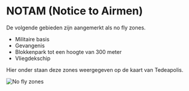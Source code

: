 # NOTAM (Notice to Airmen)

De volgende gebieden zijn aangemerkt als no fly zones.

* Militaire basis
* Gevangenis
* Blokkenpark tot een hoogte van 300 meter
* Vliegdekschip

Hier onder staan deze zones weergegeven op de kaart van Tedeapolis.

![No fly zones](https://tedeapolis.nl/wp-content/uploads/2021/02/restricted_airspace_TDA.jpg)
